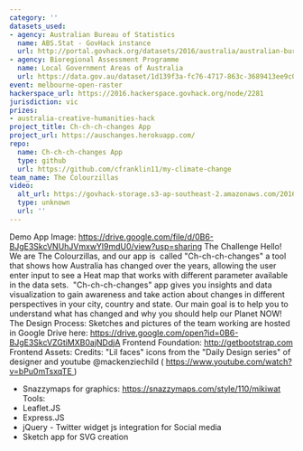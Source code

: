 ```yaml
---
category: ''
datasets_used:
- agency: Australian Bureau of Statistics
  name: ABS.Stat - GovHack instance
  url: http://portal.govhack.org/datasets/2016/australia/australian-bureau-of-statistics/abs-govhack-stat.html
- agency: Bioregional Assessment Programme
  name: Local Government Areas of Australia
  url: https://data.gov.au/dataset/1d139f3a-fc76-4717-863c-3689413ee9c0
event: melbourne-open-raster
hackerspace_url: https://2016.hackerspace.govhack.org/node/2281
jurisdiction: vic
prizes:
- australia-creative-humanities-hack
project_title: Ch-ch-ch-changes App
project_url: https://auschanges.herokuapp.com/
repo:
  name: Ch-ch-ch-changes App
  type: github
  url: https://github.com/cfranklin11/my-climate-change
team_name: The Colourzillas
video:
  alt_url: https://govhack-storage.s3-ap-southeast-2.amazonaws.com/2016/demo-changesapp-govhack2016.mp4
  type: unknown
  url: ''
---
```


Demo App Image:
https://drive.google.com/file/d/0B6-BJgE3SkcVNUhJVmxwYl9mdU0/view?usp=sharing
The Challenge
Hello! We are The Colourzillas, and our app is  called "Ch-ch-ch-changes" a tool that shows how Australia has changed over the years, allowing the user enter input to see a Heat map that works with different parameter available in the data sets. 
"Ch-ch-ch-changes" app gives you insights and data visualization to gain awareness and take action about changes in different perspectives in your city, country and state. Our main goal is to help you to understand what has changed and why you should help our Planet NOW!
The Design Process:
Sketches and pictures of the team working are hosted in Google Drive here: https://drive.google.com/open?id=0B6-BJgE3SkcVZGtiMXB0ajNDdjA
Frontend Foundation:
http://getbootstrap.com
Frontend Assets:
Credits: "Lil faces" icons from the "Daily Design series" of designer and youtube @mackenziechild ( https://www.youtube.com/watch?v=bPu0mTsxqTE )
- Snazzymaps for graphics: https://snazzymaps.com/style/110/mikiwat
Tools:
- Leaflet.JS
- Express.JS
- jQuery
- Twitter widget js integration for Social media
- Sketch app for SVG creation